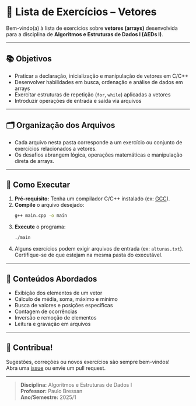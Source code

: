 # 📝 Lista de Exercícios – Vetores

Bem-vindo(a) à lista de exercícios sobre **vetores (arrays)** desenvolvida para a disciplina de **Algoritmos e Estruturas de Dados I (AEDs I)**.

---

## 📚 Objetivos

- Praticar a declaração, inicialização e manipulação de vetores em C/C++
- Desenvolver habilidades em busca, ordenação e análise de dados em arrays
- Exercitar estruturas de repetição (`for`, `while`) aplicadas a vetores
- Introduzir operações de entrada e saída via arquivos

---

## 🗂️ Organização dos Arquivos

- Cada arquivo nesta pasta corresponde a um exercício ou conjunto de exercícios relacionados a vetores.
- Os desafios abrangem lógica, operações matemáticas e manipulação direta de arrays.

---

## 🚀 Como Executar

1. **Pré-requisito:** Tenha um compilador C/C++ instalado (ex: [GCC](https://gcc.gnu.org/)).
2. **Compile** o arquivo desejado:
   ```bash
   g++ main.cpp -o main
   ```
3. **Execute** o programa:
   ```bash
   ./main
   ```
4. Alguns exercícios podem exigir arquivos de entrada (ex: `alturas.txt`). Certifique-se de que estejam na mesma pasta do executável.

---

## 🧩 Conteúdos Abordados

- Exibição dos elementos de um vetor
- Cálculo de média, soma, máximo e mínimo
- Busca de valores e posições específicas
- Contagem de ocorrências
- Inversão e remoção de elementos
- Leitura e gravação em arquivos

---

## 🤝 Contribua!

Sugestões, correções ou novos exercícios são sempre bem-vindos!  
Abra uma [issue](https://github.com/pereira-devcarlos/aeds1/issues) ou envie um pull request.

---

> **Disciplina:** Algoritmos e Estruturas de Dados I  
> **Professor:** Paulo Bressan  
> **Ano/Semestre:** 2025/1  
